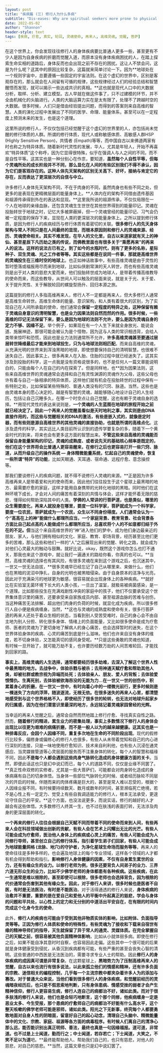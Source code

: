 ```yaml
---
layout: post
title: "疾病篇 (三) 修行人为什么多病"
subtitle: "Dis-eases: Why are spiritual seekers more prone to physical diseases"
date: 2022-05-02
author: "Shannon"
header-style: text
tags: [疾病, 疗愈, 真实, 轮回, 灵魂使命, 再来人, 高维灵魂, 觉醒, 菩萨]
---
```

在这个世界上，你会发现往往修行人的身体疾病要比普通人更多一些，甚至更有不少人是因为自身疾病的折磨而觉醒入道，而原本没有身体疾病困扰的人，在踏上探索生命实相的道路后，身体反而也会出现之前不存在的困扰。这让人不禁会问，这是为什么呢？这其中的原因比较复杂，这篇就来简单讨论一下。因为**地球处在一个规则宇宙中，总要遵循一些固定的宇宙法则。在这个虚幻的世界中，区别是客观存在的，那么就会在人间留有可循的规律，这些规律经过人们的经验总结和智慧醒悟而发现，就可以揭示一些达成共识的真相。**这也就是现代人口中的大数据分析，取样、分析、建立模型。古人早就在做这件事了，只不过建模的环节，并不全由机械化的头脑进行。人类的大脑运算力实在是太有限了，处理不了跨越时空的大数据。很多时候，人们只是借由经验提出问题，而得到的答案则来自高维的智慧。人类的演化过程中发展出了不同的医学、命理、能量体系，甚至可以在一定程度上预测未来的发生，也是这个道理。

这里所说的修行人，不仅仅包括已经觉醒于这个虚幻的世界里的人，亦包括尚未觉醒的修行体质的人群。所谓的修行体质，现代人或称敏感体质、高敏感人群HSP (Highly Sensitive Person)，共情者 (Empath)等等，而中国自古以来佛道两家有时也称之为特异体质。随着新时代灵性的发展，华人，尤其是年轻人，开始不再喜欢“特异体质”这个称呼，因为它显得很特殊，似乎在强调人与人之间的不同，而不是自性平等。这其实也是一种分别心在作祟，要知道，**虽然每个人自性平等，但每个灵魂所处的成长阶段并不不同，那么显化在人间的有些区别我们不得不承认，因为它们是客观存在的。这种人体先天架构的区别无关高下、好坏，接纳与肯定它的存在，反而表达了更深层次的自信与中立。**

许多修行人身体先天架构不同，不在于肉身的不同，虽然肉身也有些不同之处，但更多的是表现在更精微层面的能量身体上。**人体内在的架构不同借由遗传基因和祖源传承得到外在的表达和显现。**这里我所说的祖源传承，不仅仅局限在一个人在地球的亲缘血脉，还包含灵魂生生世世在其他世界得到的能量印记。灵魂在投胎转世于地球之时，记忆大多被屏蔽掉，但一个灵魂曾经的能量印记、习气会仍被一定程度的保存下来，显现在人类的更深层次的能量身体上。之所以提到修行体质，是因为修行人的疾病经历与修行体质有着密切的关联。**很多修行人的先天身体架构与常人不同只是在人间最终的显现，而根本原因则和修行人的灵魂来源、经历、灵魂使命相关。**其实不难发现，在华人的文化里，自古以来道家就有天上的神仙、甚至星辰下凡历劫之类的传说，而佛教里面也有很多关于“乘愿再来”的再来人的说法。这样的说法古已有之，到了如今的水瓶时代，则有了更多的名称，星际种子、双生灵魂、光之工作者等等。其实这些都是在说同一件事，那就是**高维世界的灵魂投生在三维时空的地球上**。也正如神话故事中，有些高维灵魂是由于灵性的暂时堕落或福报用尽而来到地球，比如仙侠剧常演的天人转世，而也有些高维灵魂则是出于对人类的慈悲大爱而来，他们投胎转世成为地球人，是带着传播高维教导的使命而来，而这些教导，从世间人可以触及的层面来说，就是关于光、关于爱、关于提升灵性、关于解脱轮回的螺旋型扬升、回归本源之旅。

这篇提到的修行人多指高维再来人，修行人不一定都是再来人，但大多修行人通常是高维生命转世。高维生命体的能量、意识架构，和人类有着很大的区别，为了实现自己在人间所承载的使命，他们通常会**保留一定程度的特异之处，这种保留有赖于灵魂自身意识的清明智慧，也是业力因果法则自然而然的作用。很多时候，一些高维的印记无法保留下来，要么是因为地球的法则不允许，要么是因为灵魂自身的定力不够、因缘不足**。举个例子，如果现在有一个人生下来就全身放光、能说会道、施展神迹，那很可能会被认为是个怪物，因为这与人类的常识相违背，会给人类带来惊吓和恐慌，因此也是业力法则通常所不允许，**许多高维灵魂甚至要通过层层转世降维最后才能来到地球投生，只为与地球法则相匹配**。而来自高维的灵魂，从充满光明的世界来到浑浊黑暗的地球，即使想要保持自己的清明智慧，也很难不迷失自己，因此事实上，很多再来人在入胎、住胎的过程中就已经迷失了。这其实涉及到投胎的科学，这一点我是没有资格说很多的，也不是任何人一篇文章能说明白的，只能由每个人在自己的内在探索了。但是同样地，也**因为因果法则，这些来自高维世界的灵魂通常会选择和自己有灵性渊源的灵魂作为父母，这些父母也许有着与自己一脉相承的特异体质，这样他们就有机会在投胎转世的过程中保有一些特别之处，比如保留某些特殊的、普通人类没有的穴窍、脉道。当然，这些也是由灵魂本身的愿心决定的，越是有智慧的灵魂，越能够随心地设计自己的人生经历，包括让自己沉睡多久，在哪一个时空点让自己觉醒，这也有赖于灵魂自身的选择。**用现代灵性的表达来说则是，**一个灵魂的人生蓝图在地球的旅程开始之前就已经决定了。**因此一个再来人的觉醒虽看似是天时地利之事，其实则是由DNA直接作用的，而这些**与觉醒相关的DNA的激活，有些是嵌入式的，就像是定时器，而有些则是源自高维世界的其他灵魂的直接协助，也就是所谓的高维点化**。这涉及遗传的科学，其实远比人类目前所认识到的遗传学要复杂的多，随着下一个黄金时代的到来，将来也会有更多这方面的智慧出来。**不管这些来自高维的灵魂能否保留自身能量架构的印记，灵魂的成熟度、或者说先天的基础核心频率是既定的，他们在这个世界将会比普通人更容易醒来，在修行之后也更容易打开一些穴窍、脉道，从而升级自己的操作系统 — 身体精微能量系统，忆起自己的灵魂使命，恢复一些所谓“特异”的功能**，比如天眼通、天耳通、宿命通、远程疗愈、意念操控等。

那我们要谈修行人的疾病问题，就不得不说修行人灵魂的来源。**正是因为许多高维再来人是带着爱和光的使命而来，因此他们往往投生于这个星球上最黑暗的地方、最需要疗愈的家庭，这样才能用自身携带的光转化地球的黑暗。同时他们在这种环境下成长，才会对人间的痛苦有着深刻的共情与体会，这样才能怀着无限的慈悲、懂得如何帮助深陷其中的人类。**学佛的人常讲的行菩萨道，也是类似，**哪里的众生需要度化，再来人就投身在哪里，要度一位科学家，菩萨就成为一个科学家，要度一位农民，菩萨就成为一个农民，众生以不同身份得度**。人们通常会认为一个“高高在上的神”能做什么都理所应当，一个家庭背景、教育背景、社会背景各方面比自己起点高的人能做成什么都理所应当，总喜欢将个人的不如意都归结于外在的不足。但**当这个来自高维世界的“神”进入他们的梦中，成为他们身边最亲近的朋友、家人，与他们拥有相似的文化、家庭、教育、职场背景，经历甚至比他们更多的苦难，那么这些和他们一样的“人”之后展现出来的觉醒、转化之路，就会成为对他们心灵最大的触动与鼓舞。就好比说，okay，既然这个游戏你怎么也打不通关，那我也来这个游戏中，就让我打一遍通关的路给你看，你真的也可以。**当然，高维灵魂的选择也有其风险，有很多灵魂在来到这个游戏之后，也沉迷其中，一世又一世无法自拔，**很多灵魂早已经忘记了自己从哪里来、来做什么，他们也在黑暗的泥沼中挣扎，自身的光明也被黑暗侵染。由于自身原本的洁净与光亮，因此对于充满染污的地球更为敏感，很容易就会出现身体上的各种疾病。**就好比在实验室无菌环境下长大的人类小孩，一旦出了温室，就极易被病菌感染，是一个道理。比如那些投生在充满戏剧性冲突的家庭中的孩子，他们不仅要承受这个世界集体意识里的痛苦，还要承受来自家族成员内部、甚至祖源血脉的苦难与创伤，当这种痛苦无法排解、超出他们肉身的负荷的时候，就显化成为疾病，所以很多修行人自小便是疾病缠身。当然，**这也与灵魂的成熟度和使命有关，很多行菩萨道的再来人还处于着众生相的状态，当看到别人受苦受难时，自己的身心会不由自主地为别人分担、转化很多身体、情绪上的负面能量，又比如很多使命是成为疗愈师、医者的灵魂为了更切身地了解病人的身心痛苦，也会选择暂时的迷失，在这个世界体验身体的疾病、心灵的痛苦到底是什么滋味。他们也许来自没有身体的维度，若不切身体验，又怎能真切的感同身受呢。**只是这些勇敢的灵魂也知道，有时候一旦开始了，就可能万劫不复，也许要历经数万劫的人间苦难轮回，才能找到回家的路。

**事实上，高维灵魂的人生选择，通常都要经历很多劫难，去深入了解这个世界人性中最黑暗的地方。去战争中，体验杀戮与被杀；去用神通天赋疗愈和帮助其他人类，却被社群或教宗视为异端而处死；去体验亲人、朋友、爱人的背叛；去体验爱恨情仇、生离死别，去体验被欲海吞没的无能为力...在一世又一世的创伤中，积累着身心的折磨，在一世又一世中，有时向着心中的一缕微光前行，更多时候则是一棵迷失了方向的浮萍，随波逐流，无根无依。在很多迷失的再来人心里，都清楚地感受到与这个世界格格不入，即使经历了很多世的轮转，也无法对地球升起家乡的归属感，因为在他们潜意识里最深的地方，永远铭记着灵魂家园曾经的光辉。**

当幸运的再来人觉醒之后，通常会自然而然地踏上修行疗愈、寻找真实自性之路。然而，**随着修行的精进，累生业力的密集处理，事实上多数情况下修行人的身体会出现比以往更为艰难的病痛折磨，而不是一般人以为的越来越健康。这其实也是一种排毒反应，会因个人因缘不同，重复多次地在生命的不同阶段出现**。现代的假修行比较多，偏修身或偏修心的修行人也很多，有些人从未带着觉知和自己的内心进行深刻的连接，只是一味地使用疗愈知识、技术来自利利他，也有些人沉浸在通灵感应、当灵媒做管道等心灵层面的服务而不注重身体的转化，每个人的智慧和福缘不同，因此**不是每个人都会遇到这些肉身气脉转化造成的身体健康方面的关卡**。当然，即便此话这也只是幻中说幻而已，每个人的道路不同，仅仅是业缘不同罢了。**真正性命双修的实修者，尤其是一些大菩萨们，可能都会对肉身转化造成的身体病痛有自己的切身体悟。当身体一些部位气脉转化的时候、或者经历脉轮不同层次的开启的时候，伴随而来的肉体疼痛是巨大的，甚至是常人难以忍受的，根据个人因缘业报不同，有时候要持续数天、数月或数年的时间，甚至濒临死亡绝境，若不是心性上有一定定力、觉受上有些自我调适能力的修行人，根本无法承受，更遑论守住自己的平安。**这个方面，也没法说更多，而说实话，修行的越好的人才越会有这些体悟。大多数修行人终其一生，也不过在肤浅的表面打转，无法涉及肉身的更深层面的转化。

**一个再来的修行人往往会根据自己天赋不同而带着不同的使命而来到人间，有些再来人会在科技领域做出创新的贡献，有些人会在艺术上闪耀出无比的光芒。有些人可能会成为疗愈师，医治他人身体上的疾病或心灵上的痛苦，有些人可能会成为人间修行导师，甚至创立自己的修行体系，指引着学生弟子们回家，有些人可能会成为地球能量网格 (龙脉、地穴)的守护者，为净化星球生命场而服务等等**。再来人的使命往往是多种多样的，也会遍及地球上的每个专业领域，这样各个领域的人才都有机会得到帮助和指引。**影响修行人身体健康的因素，不仅有自身累生累世的业力，还有有缘众生的业力。**以修行老师为例，很多还要背负人间弟子的业力、三界六道无形众生的业力，比如不少佛学老师的身体都患有各种疾病。这些疾病，在此一生通常是难以根除的，甚至即使可以根除，很多老师也会选择背负，因为根除的代价通常会伤害到其他有缘众生。因此，对于修行人来讲，很多时候也是**医者不自医，有时是无法医治，有时是不能医治**。对于活得通透的修行人来说，**身体疾病的治愈并不重要，重要的是在爱自己和爱他人的平衡中升起真正的慈悲，学会与身体的问题和平共处，以心性上的定力和无分别的中道活出平安自在，在有限的时间内完成这个化身今生的使命**。

此外，**修行人的疾病也可能由于受到其他非物质实体的影响，比如附体、负面指导灵等等。正因为修行人体质和使命的特殊性，有些灵魂为了接收和下载来自宿世有缘的精神导师们的指导，天生就保留了异于常人的通灵、灵媒体质。在完全掌握自己的天赋之前，很容易被其他负面精神体影响**，比如从小就体弱多病。即使在修行之后，如果不能自净其意时时自察，也容易因此走偏。这些其中一个很可能的后果就是身体健康受到侵扰，从昏沉到疾病都有可能，有些严重的甚至会丧失心智的清明。这些普通的中西医是无法医治的，需要寻求专业人士的帮助。因此**修行人的身体疾病的成因真可谓是非常复杂**。在这颗星球上，**黑暗势力为了压制高维再来人的觉醒，自古以来也流行有很多说法，以此来孤立他们的情感和精神，还有许多负面的宗教、迷信相关的编程控制，几乎每一个主流宗教中都夹杂着许多人为的添加与篡改。**对于普通大众来说，当他们看到很多修行人的身体疾病，和觉醒前经历的灵魂暗夜经历后，也只是不假思索地判断，只有身体患病、情感受挫的弱者才会产生精神信仰，修行人更容易生病，修行人连自己的病都治不好，诸如此类。而对于很多肤浅的修行人来说，他们也是会轻巧地断言，这个那个同修，他疾病缠身一定是恶业太多、今生受报，那个患病的疗愈师自己的病都治不好能有什么高水平，这个整天咳嗽的佛学老师可能是邪师，诸如此类。阳光之下无新事，**终究每个人都要勇敢地面对自身人性的阴暗面，留意好自己的起心动念，清理自己头脑中、精微能量体中的文化、宗教、家庭、祖源等各方面的病毒程序。有时候人们离自己的清净心那么远，能否能识别出真正明师、善法，最终也真是一句因缘福报**。道可道，非常道。也不过是**上士闻道，勤而行之；中士闻道，若存若亡；下士闻道，大笑之，不笑不足以为道**吧。**最终能帮助他人、帮助我们自己的，也只有慈悲，对他人的慈悲，对自己的慈悲。**当然，这篇文章也只是幻中说幻罢了。
